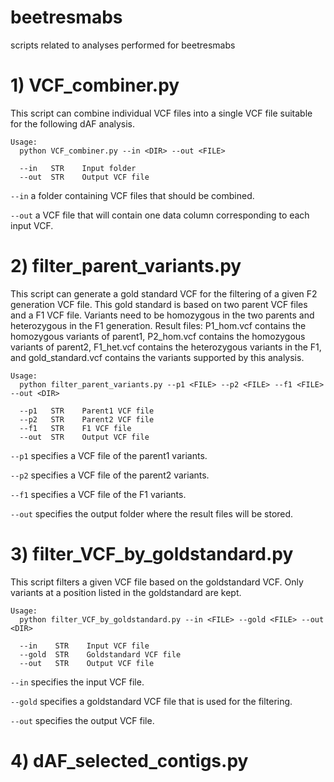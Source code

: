 # beetresmabs
scripts related to analyses performed for beetresmabs

# 1) VCF_combiner.py

This script can combine individual VCF files into a single VCF file suitable for the following dAF analysis.

```
Usage:
  python VCF_combiner.py --in <DIR> --out <FILE>

  --in   STR    Input folder
  --out  STR    Output VCF file
```

`--in` a folder containing VCF files that should be combined.

`--out` a VCF file that will contain one data column corresponding to each input VCF.


# 2) filter_parent_variants.py

This script can generate a gold standard VCF for the filtering of a given F2 generation VCF file. This gold standard is based on two parent VCF files and a F1 VCF file. Variants need to be homozygous in the two parents and heterozygous in the F1 generation.
Result files: P1_hom.vcf contains the homozygous variants of parent1, P2_hom.vcf contains the homozygous variants of parent2, F1_het.vcf contains the heterozygous variants in the F1, and gold_standard.vcf contains the variants supported by this analysis.

```
Usage:
  python filter_parent_variants.py --p1 <FILE> --p2 <FILE> --f1 <FILE> --out <DIR>

  --p1   STR    Parent1 VCF file
  --p2   STR    Parent2 VCF file
  --f1   STR    F1 VCF file
  --out  STR    Output VCF file
```

`--p1` specifies a VCF file of the parent1 variants.

`--p2` specifies a VCF file of the parent2 variants.

`--f1` specifies a VCF file of the F1 variants.

`--out` specifies the output folder where the result files will be stored.




# 3) filter_VCF_by_goldstandard.py

This script filters a given VCF file based on the goldstandard VCF. Only variants at a position listed in the goldstandard are kept.

```
Usage:
  python filter_VCF_by_goldstandard.py --in <FILE> --gold <FILE> --out <DIR>

  --in    STR    Input VCF file
  --gold  STR    Goldstandard VCF file
  --out   STR    Output VCF file
```

`--in` specifies the input VCF file.

`--gold` specifies a goldstandard VCF file that is used for the filtering.

`--out` specifies the output VCF file.


# 4) dAF_selected_contigs.py

